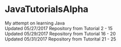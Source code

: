 # JavaTutorialsAlpha
My attempt on learning Java
<br />Updated 05/27/2017 Repository from Tutorial 2 - 15 
<br />Updated 05/29/2017 Repository from Tutorial 16 - 20
<br />Updated 05/31/2017 Repository from Tutorital 21 - 25
